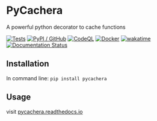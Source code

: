 # PyCachera
A powerful python decorator to cache functions

[![Tests](https://github.com/antolonappan/pycachera/actions/workflows/test.yml/badge.svg)](https://github.com/antolonappan/pycachera/actions/workflows/test.yml)
[![PyPI / GitHub](https://github.com/antolonappan/pycachera/actions/workflows/publish.yml/badge.svg)](https://github.com/antolonappan/pycachera/actions/workflows/publish.yml)
[![CodeQL](https://github.com/antolonappan/pycachera/actions/workflows/codeql.yml/badge.svg)](https://github.com/antolonappan/pycachera/actions/workflows/codeql.yml)
[![Docker](https://github.com/antolonappan/pycachera/actions/workflows/docker-publish.yml/badge.svg)](https://github.com/antolonappan/pycachera/actions/workflows/docker-publish.yml)
[![wakatime](https://wakatime.com/badge/user/e4d61f54-a71a-4db6-81a9-edbb50ce497f/project/49c3495a-f7c4-416b-92b9-2f80ef1b43d2.svg)](https://wakatime.com/badge/user/e4d61f54-a71a-4db6-81a9-edbb50ce497f/project/49c3495a-f7c4-416b-92b9-2f80ef1b43d2)
[![Documentation Status](https://readthedocs.org/projects/pycachera/badge/?version=latest)](https://pycachera.readthedocs.io/en/latest/?badge=latest)

## Installation

In command line:
        `pip install pycachera`

## Usage

visit [pycachera.readthedocs.io](https://pycachera.readthedocs.io/en/latest/)
